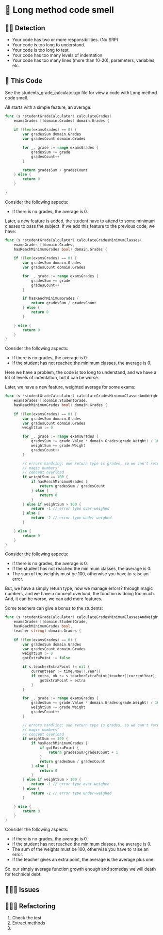 # 🐍 Long method code smell

## 🥷🏻 Detection

- Your code has two or more responsibilities. (No SRP)
- Your code is too long to understand.
- Your code is too long to test.
- Your code has too many levels of indentation
- Your code has too many lines (more than 10-20), parameters, variables, etc.

## 💠 This Code

See the students_grade_calculator.go file for view a code with Long method code smell.

All starts with a simple feature, an average:
```go
func (s *studentGradeCalculator) calculateGrades(
    examsGrades []domain.Grades) domain.Grades {
	
    if !(len(examsGrades) == 0) {
        var gradesSum domain.Grades
        var gradesCount domain.Grades

        for _, grade := range examsGrades {
            gradesSum += grade
            gradesCount++
        }

        return gradesSum / gradesCount
    } else {
        return 0
    }
	
}
```
Consider the following aspects:
- If there is no grades, the average is 0.

Later, a new feature is added, the student have to attend to some minimum classes to pass the subject.
If we add this feature to the previous code, we have:

```go
func (s *studentGradeCalculator) calculateGradesMinimumClasses(
    examsGrades []domain.Grades,
    hasReachMinimumGrades bool) domain.Grades {
	
    if !(len(examsGrades) == 0) {
        var gradesSum domain.Grades
        var gradesCount domain.Grades

        for _, grade := range examsGrades {
            gradesSum += grade
            gradesCount++
        }

        if hasReachMinimumGrades {
            return gradesSum / gradesCount
        } else {
            return 0
        }

    } else {
        return 0
    }
}
```

Consider the following aspects:
- If there is no grades, the average is 0.
- If the student has not reached the minimum classes, the average is 0.

Here we have a problem, the code is too long to understand, and we have a lot of levels of indentation, but it can be worse.

Later, we have a new feature, weighted average for some exams:
```go
func (s *studentGradeCalculator) calculateGradesMinimumClassesAndWeightedAverage(
    examsGrades []domain.StudentGrade,
    hasReachMinimumGrades bool) domain.Grades {
	
    if !(len(examsGrades) == 0) {
        var gradesSum domain.Grades
        var gradesCount domain.Grades
        weightSum := 0

        for _, grade := range examsGrades {
            gradesSum += grade.Value * domain.Grades(grade.Weight) / 100
            weightSum += grade.Weight
            gradesCount++
        }

        // errors handling: oue return type is grades, so we can't return an error
        // magic numbers'
        // concept overload
        if weightSum == 100 {
            if hasReachMinimumGrades {
                return gradesSum / gradesCount
            } else {
                return 0
            }
        } else if weightSum > 100 {
            return -1 // error type over-weighed
        } else {
            return -2 // error type under-weighed
        }

    } else {
        return 0
    }
}
```

Consider the following aspects:
- If there is no grades, the average is 0.
- If the student has not reached the minimum classes, the average is 0.
- The sum of the weights must be 100, otherwise you have to raise an error.

But, we have a simply return type, how we manage errors? through magic numbers, and we have a concept overload, the function is doing too much.
And, it can be worse, we can add more features.

Some teachers can give a bonus to the students:

```go
func (s *studentGradeCalculator) calculateGradesMinimumClassesAndWeightedAverageWithExtraPoint(
    examsGrades []domain.StudentGrade,
    hasReachMinimumGrades bool,
    teacher string) domain.Grades {
	
    if !(len(examsGrades) == 0) {
        var gradesSum domain.Grades
        var gradesCount domain.Grades
        weightSum := 0
        gotExtraPoint := false

        if s.teacherExtraPoint != nil {
            currentYear := time.Now().Year()
            if extra, ok := s.teacherExtraPoint[teacher][currentYear]; ok {
                gotExtraPoint = extra
            }
        }

        for _, grade := range examsGrades {
            gradesSum += grade.Value * domain.Grades(grade.Weight) / 100
            weightSum += grade.Weight
            gradesCount++
        }

        // errors handling: oue return type is grades, so we can't return an error
        // magic numbers'
        // concept overload
        if weightSum == 100 {
            if hasReachMinimumGrades {
                if gotExtraPoint {
                    return gradesSum/gradesCount + 1
                }
                return gradesSum / gradesCount
            } else {
                return 0
            }
        } else if weightSum > 100 {
            return -1 // error type over-weighed
        } else {
            return -2 // error type under-weighed
        }

    } else {
        return 0
    }
}
```

Consider the following aspects:
- If there is no grades, the average is 0.
- If the student has not reached the minimum classes, the average is 0.
- The sum of the weights must be 100, otherwise you have to raise an error.
- If the teacher gives an extra point, the average is the average plus one.

So, our simply average function growth enough and someday we will death for technical debt.

## 🤷🏻‍♀️ Issues

## 🧑🏻‍🔬 Refactoring


1. Check the test
2. Extract methods
3. 